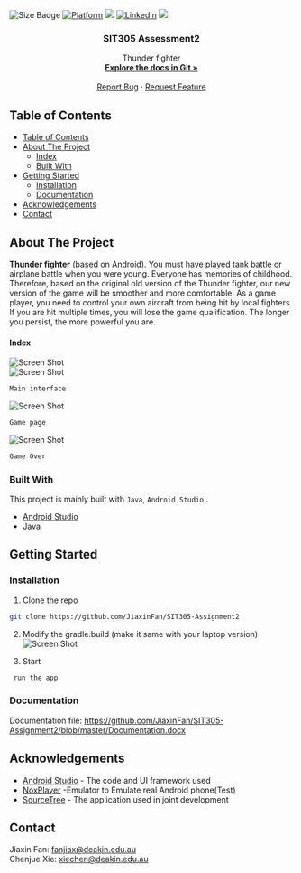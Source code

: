 ![Size Badge](https://img.shields.io/github/size/BubbleKID/dynamic-table/dist/bundle.js.svg?maxAge=2592000)
[![Platform](https://img.shields.io/badge/platform-win--31%20%7C%20win--64-lightgrey)](https://img.shields.io/badge/platform-win--31%20%7C%20win--64-lightgrey)
[![](https://img.shields.io/badge/License-Apache-brightgreen)](http://www.apache.org/licenses/)
[![LinkedIn](https://img.shields.io/badge/LinkedIn-Jiaxin%20Fan-yellow)](https://www.linkedin.com/in/jiaxin-fan-6aa43918b/)
[![](https://img.shields.io/badge/LinkedIn-Chenjue%20Xie-green)](https://www.linkedin.com/in/%E6%B2%89%E7%8F%8F-%E8%A7%A3-39450818b/)
<br />
<p align="center">
  <h3 align="center">SIT305 Assessment2  </h3>
  <p align="center">
    Thunder fighter 
    <br />
    <a href="https://github.com/JiaxinFan/SIT305-Assignment2"><strong>Explore the docs in Git »</strong></a>
    <br />
    <br />
    <a href="https://github.com/JiaxinFan/SIT305-Assignment2/blob/master/Issues">Report Bug</a>
    ·
    <a href="https://github.com/JiaxinFan/SIT305-Assignment2/blob/master/Issues">Request Feature</a>
  </p>
</p>

<!-- TABLE OF CONTENTS -->
## Table of Contents

- [Table of Contents](#table-of-contents)
- [About The Project](#about-the-project)
    - [Index](#index)
  - [Built With](#built-with)
- [Getting Started](#getting-started)
  - [Installation](#installation)
  - [Documentation](#documentation)
- [Acknowledgements](#acknowledgements)
- [Contact](#contact)

<!-- ABOUT THE PROJECT -->
## About The Project

<b>Thunder fighter</b>  (based on Android). You must have played tank battle or airplane battle when you were young. Everyone has memories of childhood. Therefore, based on the original old version of the Thunder fighter, our new version of the game will be smoother and more comfortable. As a game player, you need to control your own aircraft from being hit by local fighters. If you are hit multiple times, you will lose the game qualification. The longer you persist, the more powerful you are.

#### Index
![Screen Shot](main.png)  
![Screen Shot](game.png)
```sh
Main interface
``` 
![Screen Shot](game.png)  
```sh
Game page
``` 
![Screen Shot](Over.png)
```sh
Game Over
``` 
### Built With

This project is mainly built with `Java`, `Android Studio` .
* [Android Studio](https://developer.android.com/reference)
* [Java](https://www.java.com)



<!-- GETTING STARTED -->
## Getting Started

### Installation

1. Clone the repo

```sh
git clone https://github.com/JiaxinFan/SIT305-Assignment2
```

2. Modify the gradle.build (make it same with your laptop version)
![Screen Shot](gradle.PNG)

3. Start

```sh
 run the app
```

### Documentation

 Documentation file: 
 https://github.com/JiaxinFan/SIT305-Assignment2/blob/master/Documentation.docx


<!-- ACKNOWLEDGEMENTS -->
## Acknowledgements

  * [Android Studio](https://developer.android.com/reference) - The code and UI framework used
  * [NoxPlayer](https://www.yeshen.com/) -Emulator to Emulate real Android phone(Test)
  * [SourceTree](https://www.sourcetreeapp.com/) - The application used in joint development

<!-- CONTACT -->
## Contact

Jiaxin Fan: fanjiax@deakin.edu.au  
Chenjue Xie: xiechen@deakin.edu.au
